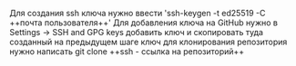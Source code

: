 Для создания ssh ключа нужно ввести 'ssh-keygen -t ed25519 -C ++почта пользователя++'
Для добавления ключа на GitHub нужно в Settings -> SSH and GPG keys добавить ключ и скопировать туда созданный на предыдущем шаге ключ
для клонирования репозитория нужно написать git clone ++ssh - ссылка на репозиторий++
